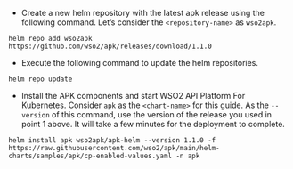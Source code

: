 
- Create a new helm repository with the latest apk release using the following command. Let’s consider the `<repository-name>` as `wso2apk`.

`helm repo add wso2apk https://github.com/wso2/apk/releases/download/1.1.0`

- Execute the following command to update the helm repositories.

`helm repo update`

- Install the APK components and start WSO2 API Platform For Kubernetes. Consider `apk` as the `<chart-name>` for this guide. As the `--version` of this command, use the version of the release you used in point 1 above. It will take a few minutes for the deployment to complete.

`helm install apk wso2apk/apk-helm --version 1.1.0 -f https://raw.githubusercontent.com/wso2/apk/main/helm-charts/samples/apk/cp-enabled-values.yaml -n apk`
